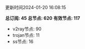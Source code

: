 更新时间2024-01-20 16:08:15

**总订阅: 45**
**总节点: 620**
**有效节点: 117**
- v2ray节点: 90
- trojan节点: 11
- ss节点: 16
